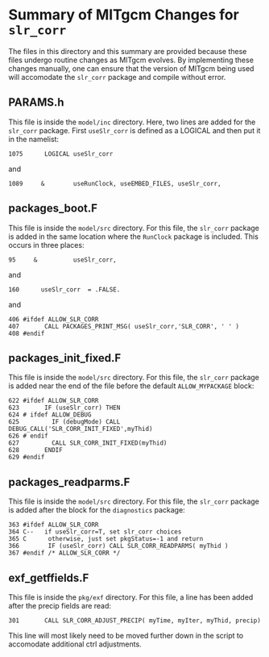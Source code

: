 # Summary of MITgcm Changes for `slr_corr`
The files in this directory and this summary are provided because these files undergo routine changes as MITgcm evolves. By implementing these changes manually, one can ensure that the version of MITgcm being used will accomodate the `slr_corr` package and compile without error.

## PARAMS.h
This file is inside the `model/inc` directory. Here, two lines are added for the `slr_corr` package. First `useSlr_corr` is defined as a LOGICAL and then put it in the namelist:
```
1075      LOGICAL useSlr_corr                             
```
and
```
1089     &        useRunClock, useEMBED_FILES, useSlr_corr,           
```

## packages_boot.F
This file is inside the `model/src` directory. For this file, the `slr_corr` package is added in the same location where the `RunClock` package is included. This occurs in three places:
```
95     &          useSlr_corr,        
```
and
```
160      useSlr_corr  = .FALSE.                      
```
and
```
406 #ifdef ALLOW_SLR_CORR                                        
407       CALL PACKAGES_PRINT_MSG( useSlr_corr,'SLR_CORR', ' ' ) 
408 #endif
```

## packages_init_fixed.F
This file is inside the `model/src` directory. For this file, the `slr_corr` package is added near the end of the file before the default `ALLOW_MYPACKAGE` block:
```
622 #ifdef ALLOW_SLR_CORR
623       IF (useSlr_corr) THEN
624 # ifdef ALLOW_DEBUG
625         IF (debugMode) CALL DEBUG_CALL('SLR_CORR_INIT_FIXED',myThid)
626 # endif
627         CALL SLR_CORR_INIT_FIXED(myThid)
628       ENDIF
629 #endif
```

## packages_readparms.F
This file is inside the `model/src` directory. For this file, the `slr_corr` package is added after the block for the `diagnostics` package:
```
363 #ifdef ALLOW_SLR_CORR
364 C--   if useSlr_corr=T, set slr_corr choices
365 C      otherwise, just set pkgStatus=-1 and return
366        IF (useSlr_corr) CALL SLR_CORR_READPARMS( myThid )
367 #endif /* ALLOW_SLR_CORR */
```

## exf_getffields.F
This file is inside the `pkg/exf` directory. For this file, a line has been added after the precip fields are read:
```
301       CALL SLR_CORR_ADJUST_PRECIP( myTime, myIter, myThid, precip)
```
This line will most likely need to be moved further down in the script to accomodate additional ctrl adjustments.
